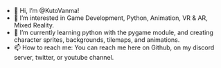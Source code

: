 - 👋 Hi, I’m @KutoVanma!
- 👀 I’m interested in Game Development, Python, Animation, VR & AR, Mixed Reality.
- 🌱 I’m currently learning python with the pygame module, and creating character sprites, backgrounds, tilemaps, and animations. 
- 📫 How to reach me: You can reach me here on Github, on my discord server, twitter, or youtube channel. 

<!---
KutoVanma/KutoVanma is a ✨ special ✨ repository because its `README.md` (this file) appears on your GitHub profile.
You can click the Preview link to take a look at your changes.
--->
